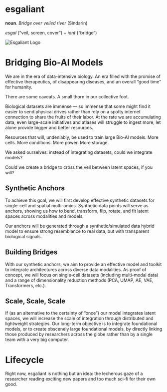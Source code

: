 # esgaliant

**noun**. _Bridge over veiled river_ (Sindarin)

_esgal_ (“veil, screen, cover”) + _iant_ (“bridge”)

![Esgaliant Logo](assets/Esgaliant.png)

# Bridging Bio-AI Models

We are in the era of data-intensive biology. An era filled with the promise of effective therapeutics, of disappearing diseases, and an overall “good time” for humanity.

There are some caveats. A small thorn in our collective foot.

Biological datasets are immense — so immense that some might find it easier to send physical drives rather than rely on a spotty internet connection to share the fruits of their labor. At the rate we are accumulating data, even large-scale initiatives and atlases will struggle to ingest more, let alone provide bigger and better resources.

Resources that will, undeniably, be used to train large Bio-AI models. More cells. More conditions. More power. More storage.

We asked ourselves: instead of integrating datasets, could we integrate models?

Could we create a bridge to cross the veil between latent spaces, if you will?

## Synthetic Anchors

To achieve this goal, we will first develop effective synthetic datasets for single-cell and spatial multi-omics. Synthetic data points will serve as anchors, showing us how to bend, transform, flip, rotate, and fit latent spaces across modalities and models.

Our anchors will be generated through a synthetic/simulated data hybrid model to ensure strong resemblance to real data, but with transparent biological signals.

## Building Bridges

With our synthetic anchors, we aim to provide an effective model and toolkit to integrate architectures across diverse data modalities. As proof of concept, we will focus on single-cell datasets (including multi-modal data) and a range of dimensionality reduction methods (PCA, UMAP, AE, VAE, Transformers, etc.).

## Scale, Scale, Scale

If (as an alternative to the certainty of “once”) our model integrates latent spaces, we will increase the scale of integration through distributed and lightweight strategies. Our long-term objective is to integrate foundational models, or to create obscenely large foundational models, by directly linking those produced by researchers across the globe rather than by a single team with a very big computer.

# Lifecycle

Right now, esgaliant is nothing but an idea: the lecherous gaze of a researcher reading exciting new papers and too much sci-fi for their own good. 